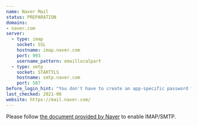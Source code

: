 ```yaml
---
name: Naver Mail
status: PREPARATION
domains:
- naver.com
server:
  - type: imap
    socket: SSL
    hostname: imap.naver.com
    port: 993
    username_pattern: emaillocalpart
  - type: smtp
    socket: STARTTLS
    hostname: smtp.naver.com
    port: 587
before_login_hint: "You don't have to create an app-specific password for Delta Chat, but manually enabling IMAP/SMTP is required, like using any other mail clients with Naver Mail."
last_checked: 2021-06
website: https://mail.naver.com/
---
```


Please follow [the document provided by
Naver](https://help.naver.com/support/contents/contents.help?serviceNo=2342&categoryNo=2288) to enable IMAP/SMTP.
